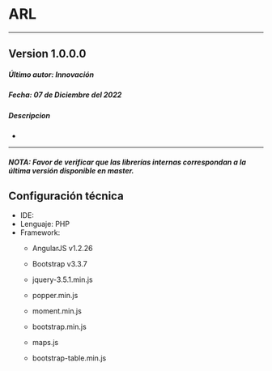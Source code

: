 # ARL

--------
## Version 1.0.0.0
##### Último autor: Innovación
##### Fecha:  07 de Diciembre del 2022
##### Descripcion
- 
--------


##### NOTA: Favor de verificar que las librerías internas correspondan a la última versión disponible en master.

Configuración técnica
-------------

- IDE: 
- Lenguaje: PHP
- Framework: 
  - AngularJS v1.2.26
  - Bootstrap v3.3.7

  - jquery-3.5.1.min.js
  - popper.min.js
  - moment.min.js
  - bootstrap.min.js
  - maps.js
  - bootstrap-table.min.js
